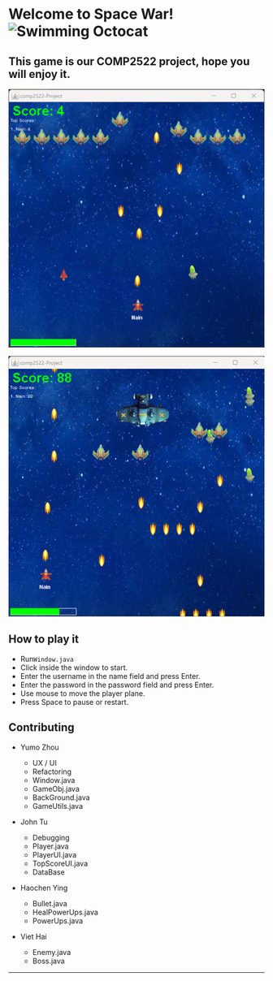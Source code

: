 # Welcome to Space War! <img src="http://i.imgur.com/Cj4rMrS.gif" height="40" alt="Swimming Octocat" title="Games on GitHub">


This game is our COMP2522 project, hope you will enjoy it.
-------
![img_1.png](https://github.com/COMP2522/project-yumo-john-lucas-viet/blob/main/image/img_2.png)

![img_3.png](https://github.com/COMP2522/project-yumo-john-lucas-viet/blob/main/image/img_3.png)

## How to play it
- Run`Window.java`
- Click inside the window to start.
- Enter the username in the name field and press Enter.
- Enter the password in the password  field and press Enter.
- Use mouse to move the player plane.
- Press Space to pause or restart.
## Contributing
- Yumo Zhou
  - UX / UI
  - Refactoring
  - Window.java
  - GameObj.java
  - BackGround.java
  - GameUtils.java
  
- John Tu
  - Debugging
  - Player.java
  - PlayerUI.java
  - TopScoreUI.java
  - DataBase
  
- Haochen Ying
  - Bullet.java
  - HealPowerUps.java
  - PowerUps.java
  
- Viet Hai
  - Enemy.java
  - Boss.java
-------




